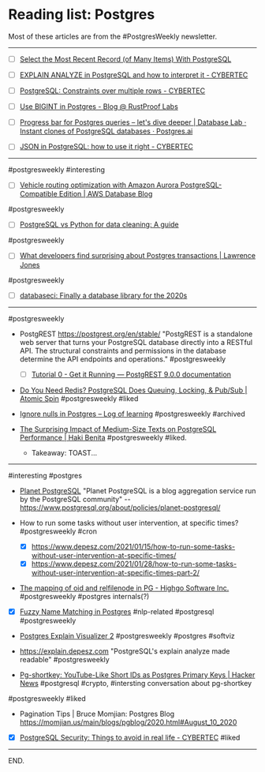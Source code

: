 # Reading list: Postgres

Most of these articles are from the #PostgresWeekly newsletter.

---

- [ ] [Select the Most Recent Record (of Many Items) With PostgreSQL](https://www.timescale.com/blog/select-the-most-recent-record-of-many-items-with-postgresql/)

- [ ] [EXPLAIN ANALYZE in PostgreSQL and how to interpret it - CYBERTEC](https://www.cybertec-postgresql.com/en/how-to-interpret-postgresql-explain-analyze-output/)

- [ ] [PostgreSQL: Constraints over multiple rows - CYBERTEC](https://www.cybertec-postgresql.com/en/postgresql-constraints-over-multiple-rows/)

- [ ] [Use BIGINT in Postgres - Blog @ RustProof Labs](https://blog.rustprooflabs.com/2021/06/postgres-bigint-by-default)

- [ ] [Progress bar for Postgres queries – let's dive deeper | Database Lab · Instant clones of PostgreSQL databases · Postgres.ai](https://postgres.ai/blog/20220114-progress-bar-for-postgres-queries-lets-dive-deeper)

- [ ] [JSON in PostgreSQL: how to use it right - CYBERTEC](https://www.cybertec-postgresql.com/en/json-postgresql-how-to-use-it-right/)

---

#postgresweekly #interesting
- [ ] [Vehicle routing optimization with Amazon Aurora PostgreSQL-Compatible Edition | AWS Database Blog](https://aws.amazon.com/blogs/database/vehicle-routing-optimization-with-amazon-aurora-postgresql-compatible-edition/)

#postgresweekly 
- [ ] [PostgreSQL vs Python for data cleaning: A guide](https://www.timescale.com/blog/postgresql-vs-python-for-data-cleaning-a-guide/)

#postgresweekly 
- [ ] [What developers find surprising about Postgres transactions | Lawrence Jones](https://blog.lawrencejones.dev/isolation-levels/)

#postgresweekly 
- [ ] [databaseci: Finally a database library for the 2020s](https://databaseci.com/docs/migra)

---

#postgresweekly
- PostgREST https://postgrest.org/en/stable/
"PostgREST is a standalone web server that turns your PostgreSQL database directly into a RESTful API. The structural constraints and permissions in the database determine the API endpoints and operations."
#postgresweekly
    * [ ] [Tutorial 0 - Get it Running — PostgREST 9.0.0 documentation](https://postgrest.org/en/stable/tutorials/tut0.html)

- [Do You Need Redis? PostgreSQL Does Queuing, Locking, & Pub/Sub | Atomic Spin](https://spin.atomicobject.com/2021/02/04/redis-postgresql/)
#postgresweekly #liked

- [Ignore nulls in Postgres – Log of learning](https://patternmatchers.wordpress.com/2021/06/11/ignore-nulls-in-postgres/)
#postgresweekly #archived

- [The Surprising Impact of Medium-Size Texts on PostgreSQL Performance | Haki Benita](https://hakibenita.com/sql-medium-text-performance)
#postgresweekly #liked.
    * Takeaway: TOAST...

---


#interesting #postgres
- [Planet PostgreSQL](https://planet.postgresql.org)
    "Planet PostgreSQL is a blog aggregation service run by the PostgreSQL community"
    -- https://www.postgresql.org/about/policies/planet-postgresql/

- How to run some tasks without user intervention, at specific times?
#postgresweekly #cron
    * [x] https://www.depesz.com/2021/01/15/how-to-run-some-tasks-without-user-intervention-at-specific-times/
    * [x] https://www.depesz.com/2021/01/28/how-to-run-some-tasks-without-user-intervention-at-specific-times-part-2/

- [The mapping of oid and relfilenode in PG - Highgo Software Inc.](https://www.highgo.ca/2021/01/12/the-mapping-of-oid-and-relfilenode-in-pg/)
#postgresweekly #postgres internals(?)

- [x] [Fuzzy Name Matching in Postgres](https://blog.crunchydata.com/blog/fuzzy-name-matching-in-postgresql)
#nlp-related #postgresql #postgresweekly

- [Postgres Explain Visualizer 2](https://github.com/dalibo/pev2)
#postgresweekly #postgres #softviz

- https://explain.depesz.com
"PostgreSQL's explain analyze made readable"
#postgresweekly 

- [Pg-shortkey: YouTube-Like Short IDs as Postgres Primary Keys | Hacker News](https://news.ycombinator.com/item?id=25288188)
#postgresql #crypto, #intersting conversation about pg-shortkey

#postgresweekly #liked
- Pagination Tips | Bruce Momjian: Postgres Blog
https://momjian.us/main/blogs/pgblog/2020.html#August_10_2020

- [x] [PostgreSQL Security: Things to avoid in real life - CYBERTEC](https://www.cybertec-postgresql.com/en/postgresql-security-things-to-avoid-in-real-life/)
#liked

---

END.
